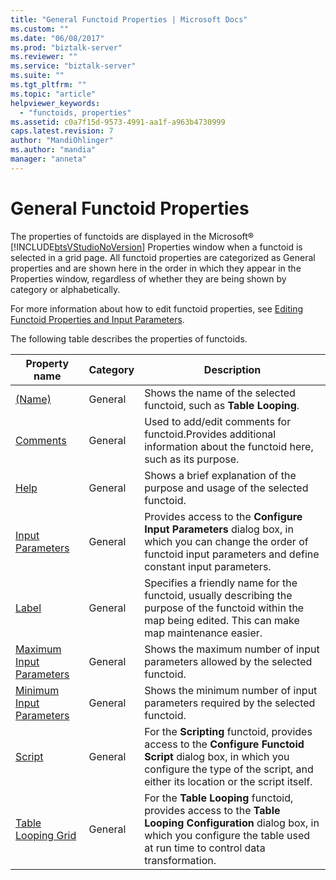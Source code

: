 ```yaml
---
title: "General Functoid Properties | Microsoft Docs"
ms.custom: ""
ms.date: "06/08/2017"
ms.prod: "biztalk-server"
ms.reviewer: ""
ms.service: "biztalk-server"
ms.suite: ""
ms.tgt_pltfrm: ""
ms.topic: "article"
helpviewer_keywords: 
  - "functoids, properties"
ms.assetid: c0a7f15d-9573-4991-aa1f-a963b4730999
caps.latest.revision: 7
author: "MandiOhlinger"
ms.author: "mandia"
manager: "anneta"
---
```

# General Functoid Properties
The properties of functoids are displayed in the Microsoft® [!INCLUDE[btsVStudioNoVersion](../includes/btsvstudionoversion-md.md)] Properties window when a functoid is selected in a grid page. All functoid properties are categorized as General properties and are shown here in the order in which they appear in the Properties window, regardless of whether they are being shown by category or alphabetically.  
  
 For more information about how to edit functoid properties, see [Editing Functoid Properties and Input Parameters](../core/editing-functoid-properties-and-input-parameters.md).  
  
 The following table describes the properties of functoids.  
  
|Property name|Category|Description|  
|-------------------|--------------|-----------------|  
|[(Name)](../core/name-functoid-property.md)|General|Shows the name of the selected functoid, such as **Table Looping**.|  
|[Comments](../core/comments-functoid-property.md)|General|Used to add/edit comments for functoid.Provides additional information about the functoid here, such as its purpose.|  
|[Help](../core/help-functoid-property.md)|General|Shows a brief explanation of the purpose and usage of the selected functoid.|  
|[Input Parameters](../core/input-parameters-functoid-property.md)|General|Provides access to the **Configure Input Parameters** dialog box, in which you can change the order of functoid input parameters and define constant input parameters.|  
|[Label](../core/label-functoid-property.md)|General|Specifies a friendly name for the functoid, usually describing the purpose of the functoid within the map being edited. This can make map maintenance easier.|  
|[Maximum Input Parameters](../core/maximum-input-parameters-functoid-property.md)|General|Shows the maximum number of input parameters allowed by the selected functoid.|  
|[Minimum Input Parameters](../core/minimum-input-parameters-functoid-property.md)|General|Shows the minimum number of input parameters required by the selected functoid.|  
|[Script](../core/script-functoid-property.md)|General|For the **Scripting** functoid, provides access to the **Configure Functoid Script** dialog box, in which you configure the type of the script, and either its location or the script itself.|  
|[Table Looping Grid](../core/table-looping-grid-functoid-property.md)|General|For the **Table Looping** functoid, provides access to the **Table Looping Configuration** dialog box, in which you configure the table used at run time to control data transformation.|